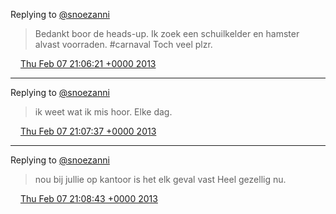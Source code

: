 Replying to [@snoezanni](https://twitter.com/snoezanni/status/299469552348172288)

> Bedankt boor de heads\-up\. Ik zoek een schuilkelder en hamster alvast voorraden\. \#carnaval Toch veel plzr\.

<img src="../../media/tweet.ico" width="12" /> [Thu Feb 07 21:06:21 +0000 2013](https://twitter.com/DromerDenker/status/299625168744091649)

----

Replying to [@snoezanni](https://twitter.com/snoezanni/status/299625363183636480)

> ik weet wat ik mis hoor\. Elke dag\.

<img src="../../media/tweet.ico" width="12" /> [Thu Feb 07 21:07:37 +0000 2013](https://twitter.com/DromerDenker/status/299625485929951232)

----

Replying to [@snoezanni](https://twitter.com/snoezanni/status/299625579324510208)

> nou bij jullie op kantoor is het elk geval vast Heel gezellig nu\.

<img src="../../media/tweet.ico" width="12" /> [Thu Feb 07 21:08:43 +0000 2013](https://twitter.com/DromerDenker/status/299625764498849792)